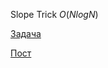 Slope Trick $O(NlogN)$

[Задача](https://codeforces.com/contest/713/problem/C)

[Пост](https://codeforces.com/blog/entry/77298)